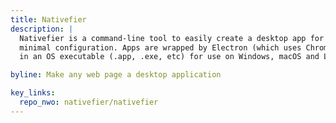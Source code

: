 ```yaml
---
title: Nativefier
description: |
  Nativefier is a command-line tool to easily create a desktop app for any web site with 
  minimal configuration. Apps are wrapped by Electron (which uses Chromium under the hood) 
  in an OS executable (.app, .exe, etc) for use on Windows, macOS and Linux.

byline: Make any web page a desktop application

key_links:
  repo_nwo: nativefier/nativefier
---
```


